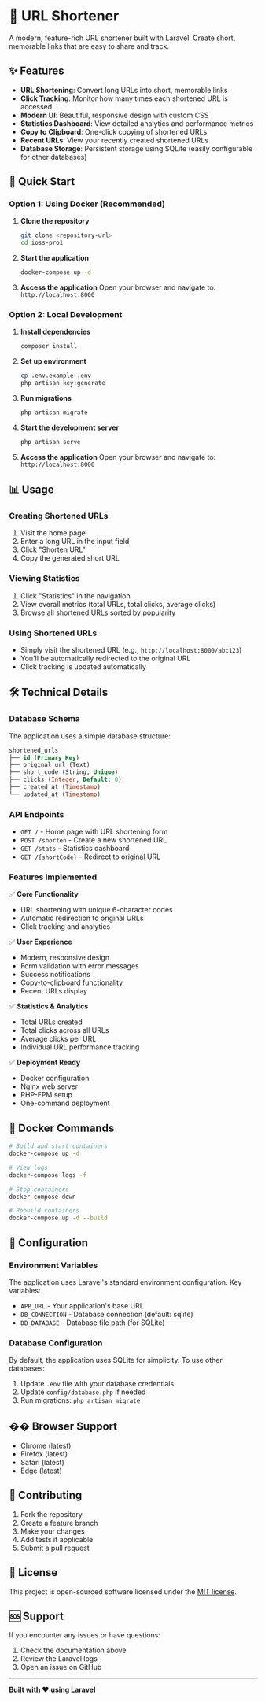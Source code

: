# 🔗 URL Shortener

A modern, feature-rich URL shortener built with Laravel. Create short, memorable links that are easy to share and track.

## ✨ Features

- **URL Shortening**: Convert long URLs into short, memorable links
- **Click Tracking**: Monitor how many times each shortened URL is accessed
- **Modern UI**: Beautiful, responsive design with custom CSS
- **Statistics Dashboard**: View detailed analytics and performance metrics
- **Copy to Clipboard**: One-click copying of shortened URLs
- **Recent URLs**: View your recently created shortened URLs
- **Database Storage**: Persistent storage using SQLite (easily configurable for other databases)

## 🚀 Quick Start

### Option 1: Using Docker (Recommended)

1. **Clone the repository**
   ```bash
   git clone <repository-url>
   cd ioss-pro1
   ```

2. **Start the application**
   ```bash
   docker-compose up -d
   ```

3. **Access the application**
   Open your browser and navigate to: `http://localhost:8000`

### Option 2: Local Development

1. **Install dependencies**
   ```bash
   composer install
   ```

2. **Set up environment**
   ```bash
   cp .env.example .env
   php artisan key:generate
   ```

3. **Run migrations**
   ```bash
   php artisan migrate
   ```

4. **Start the development server**
   ```bash
   php artisan serve
   ```

5. **Access the application**
   Open your browser and navigate to: `http://localhost:8000`

## 📊 Usage

### Creating Shortened URLs

1. Visit the home page
2. Enter a long URL in the input field
3. Click "Shorten URL"
4. Copy the generated short URL

### Viewing Statistics

1. Click "Statistics" in the navigation
2. View overall metrics (total URLs, total clicks, average clicks)
3. Browse all shortened URLs sorted by popularity

### Using Shortened URLs

- Simply visit the shortened URL (e.g., `http://localhost:8000/abc123`)
- You'll be automatically redirected to the original URL
- Click tracking is updated automatically

## 🛠️ Technical Details

### Database Schema

The application uses a simple database structure:

```sql
shortened_urls
├── id (Primary Key)
├── original_url (Text)
├── short_code (String, Unique)
├── clicks (Integer, Default: 0)
├── created_at (Timestamp)
└── updated_at (Timestamp)
```

### API Endpoints

- `GET /` - Home page with URL shortening form
- `POST /shorten` - Create a new shortened URL
- `GET /stats` - Statistics dashboard
- `GET /{shortCode}` - Redirect to original URL

### Features Implemented

✅ **Core Functionality**
- URL shortening with unique 6-character codes
- Automatic redirection to original URLs
- Click tracking and analytics

✅ **User Experience**
- Modern, responsive design
- Form validation with error messages
- Success notifications
- Copy-to-clipboard functionality
- Recent URLs display

✅ **Statistics & Analytics**
- Total URLs created
- Total clicks across all URLs
- Average clicks per URL
- Individual URL performance tracking

✅ **Deployment Ready**
- Docker configuration
- Nginx web server
- PHP-FPM setup
- One-command deployment

## 🐳 Docker Commands

```bash
# Build and start containers
docker-compose up -d

# View logs
docker-compose logs -f

# Stop containers
docker-compose down

# Rebuild containers
docker-compose up -d --build
```

## 🔧 Configuration

### Environment Variables

The application uses Laravel's standard environment configuration. Key variables:

- `APP_URL` - Your application's base URL
- `DB_CONNECTION` - Database connection (default: sqlite)
- `DB_DATABASE` - Database file path (for SQLite)

### Database Configuration

By default, the application uses SQLite for simplicity. To use other databases:

1. Update `.env` file with your database credentials
2. Update `config/database.php` if needed
3. Run migrations: `php artisan migrate`

## �� Browser Support

- Chrome (latest)
- Firefox (latest)
- Safari (latest)
- Edge (latest)

## 🤝 Contributing

1. Fork the repository
2. Create a feature branch
3. Make your changes
4. Add tests if applicable
5. Submit a pull request

## 📄 License

This project is open-sourced software licensed under the [MIT license](https://opensource.org/licenses/MIT).

## 🆘 Support

If you encounter any issues or have questions:

1. Check the documentation above
2. Review the Laravel logs
3. Open an issue on GitHub

---

**Built with ❤️ using Laravel**
